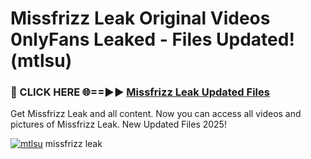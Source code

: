 # Missfrizz Leak Original Videos 0nlyFans Leaked - Files Updated! (mtlsu)

<h3>🔴 CLICK HERE 🌐==►► <a href="https://tinyurl.com/x26r9saj" rel="nofollow">Missfrizz Leak Updated Files</a></h3>

Get Missfrizz Leak and all content. Now you can access all videos and pictures of Missfrizz Leak. New Updated Files 2025!

[![mtlsu](https://i.imgur.com/LkgZPqh.gif)](https://tinyurl.com/x26r9saj)
missfrizz leak